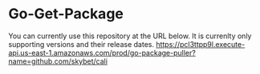 # Go-Get-Package
You can currently use this repository at the URL below. It is currenlty only supporting versions and their release dates.
https://pcl3ttpp9l.execute-api.us-east-1.amazonaws.com/prod/go-package-puller?name=github.com/skybet/cali

